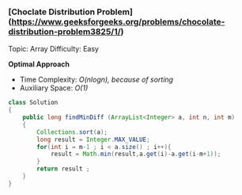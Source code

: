 ### [Choclate Distribution Problem] (https://www.geeksforgeeks.org/problems/chocolate-distribution-problem3825/1/)
Topic: Array
Difficulty: Easy

**Optimal Approach**

- Time Complexity: *O(nlogn), because of sorting*
- Auxiliary Space: *O(1)*


```java
class Solution
{
    public long findMinDiff (ArrayList<Integer> a, int n, int m)
    {
        Collections.sort(a);
        long result = Integer.MAX_VALUE;
        for(int i = m-1 ; i < a.size() ; i++){
            result = Math.min(result,a.get(i)-a.get(i-m+1));
        }
        return result ;
    }
}
```